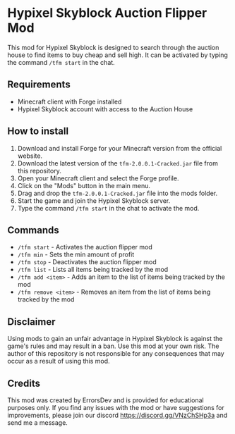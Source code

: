 # Hypixel Skyblock Auction Flipper Mod

This mod for Hypixel Skyblock is designed to search through the auction house to find items to buy cheap and sell high. It can be activated by typing the command `/tfm start` in the chat.

## Requirements

- Minecraft client with Forge installed
- Hypixel Skyblock account with access to the Auction House

## How to install

1. Download and install Forge for your Minecraft version from the official website.
2. Download the latest version of the `tfm-2.0.0.1-Cracked.jar` file from this repository.
3. Open your Minecraft client and select the Forge profile.
4. Click on the "Mods" button in the main menu.
5. Drag and drop the `tfm-2.0.0.1-Cracked.jar` file into the mods folder.
6. Start the game and join the Hypixel Skyblock server.
7. Type the command `/tfm start` in the chat to activate the mod.

## Commands

- `/tfm start` - Activates the auction flipper mod
- `/tfm min` - Sets the min amount of profit
- `/tfm stop` - Deactivates the auction flipper mod
- `/tfm list` - Lists all items being tracked by the mod
- `/tfm add <item>` - Adds an item to the list of items being tracked by the mod
- `/tfm remove <item>` - Removes an item from the list of items being tracked by the mod

## Disclaimer

Using mods to gain an unfair advantage in Hypixel Skyblock is against the game's rules and may result in a ban. Use this mod at your own risk. The author of this repository is not responsible for any consequences that may occur as a result of using this mod.

## Credits

This mod was created by ErrorsDev and is provided for educational purposes only. If you find any issues with the mod or have suggestions for improvements, please join our discord https://discord.gg/VNzChSHp3a and send me a message.
